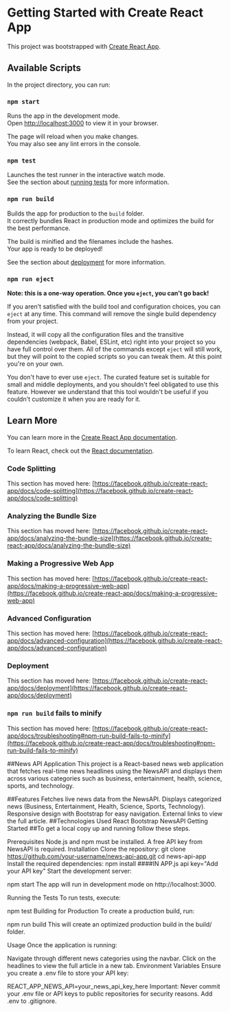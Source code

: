 # Getting Started with Create React App

This project was bootstrapped with [Create React App](https://github.com/facebook/create-react-app).

## Available Scripts

In the project directory, you can run:

### `npm start`

Runs the app in the development mode.\
Open [http://localhost:3000](http://localhost:3000) to view it in your browser.

The page will reload when you make changes.\
You may also see any lint errors in the console.

### `npm test`

Launches the test runner in the interactive watch mode.\
See the section about [running tests](https://facebook.github.io/create-react-app/docs/running-tests) for more information.

### `npm run build`

Builds the app for production to the `build` folder.\
It correctly bundles React in production mode and optimizes the build for the best performance.

The build is minified and the filenames include the hashes.\
Your app is ready to be deployed!

See the section about [deployment](https://facebook.github.io/create-react-app/docs/deployment) for more information.

### `npm run eject`

**Note: this is a one-way operation. Once you `eject`, you can't go back!**

If you aren't satisfied with the build tool and configuration choices, you can `eject` at any time. This command will remove the single build dependency from your project.

Instead, it will copy all the configuration files and the transitive dependencies (webpack, Babel, ESLint, etc) right into your project so you have full control over them. All of the commands except `eject` will still work, but they will point to the copied scripts so you can tweak them. At this point you're on your own.

You don't have to ever use `eject`. The curated feature set is suitable for small and middle deployments, and you shouldn't feel obligated to use this feature. However we understand that this tool wouldn't be useful if you couldn't customize it when you are ready for it.

## Learn More

You can learn more in the [Create React App documentation](https://facebook.github.io/create-react-app/docs/getting-started).

To learn React, check out the [React documentation](https://reactjs.org/).

### Code Splitting

This section has moved here: [https://facebook.github.io/create-react-app/docs/code-splitting](https://facebook.github.io/create-react-app/docs/code-splitting)

### Analyzing the Bundle Size

This section has moved here: [https://facebook.github.io/create-react-app/docs/analyzing-the-bundle-size](https://facebook.github.io/create-react-app/docs/analyzing-the-bundle-size)

### Making a Progressive Web App

This section has moved here: [https://facebook.github.io/create-react-app/docs/making-a-progressive-web-app](https://facebook.github.io/create-react-app/docs/making-a-progressive-web-app)

### Advanced Configuration

This section has moved here: [https://facebook.github.io/create-react-app/docs/advanced-configuration](https://facebook.github.io/create-react-app/docs/advanced-configuration)

### Deployment

This section has moved here: [https://facebook.github.io/create-react-app/docs/deployment](https://facebook.github.io/create-react-app/docs/deployment)

### `npm run build` fails to minify

This section has moved here: [https://facebook.github.io/create-react-app/docs/troubleshooting#npm-run-build-fails-to-minify](https://facebook.github.io/create-react-app/docs/troubleshooting#npm-run-build-fails-to-minify)

##News API Application
This project is a React-based news web application that fetches real-time news headlines using the NewsAPI and displays them across various categories such as business, entertainment, health, science, sports, and technology.

##Features
Fetches live news data from the NewsAPI.
Displays categorized news (Business, Entertainment, Health, Science, Sports, Technology).
Responsive design with Bootstrap for easy navigation.
External links to view the full article.
##Technologies Used
React
Bootstrap
NewsAPI
Getting Started
##To get a local copy up and running follow these steps.

Prerequisites
Node.js and npm must be installed.
A free API key from NewsAPI is required.
Installation
Clone the repository:
git clone https://github.com/your-username/news-api-app.git
cd news-api-app
Install the required dependencies:
npm install
####IN APP.js 
api key="Add your API key"
Start the development server:


npm start
The app will run in development mode on http://localhost:3000.

Running the Tests
To run tests, execute:


npm test
Building for Production
To create a production build, run:

npm run build
This will create an optimized production build in the build/ folder.

Usage
Once the application is running:

Navigate through different news categories using the navbar.
Click on the headlines to view the full article in a new tab.
Environment Variables
Ensure you create a .env file to store your API key:

REACT_APP_NEWS_API=your_news_api_key_here
Important: Never commit your .env file or API keys to public repositories for security reasons. Add .env to .gitignore.
